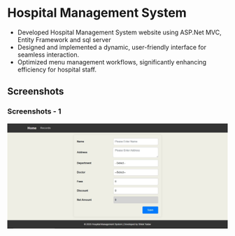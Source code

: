 # Hospital Management System
- Developed Hospital Management System website using ASP.Net MVC, Entity Framework and sql server
- Designed and implemented a dynamic, user-friendly interface for seamless interaction.
- Optimized menu management workflows, significantly enhancing efficiency for hospital staff.

## Screenshots
### Screenshots - 1
![image alt](https://github.com/shlok-2309/HMS-Project/blob/68fdf1c01e4f2c8557895d56c8c7a110fa513aca/Screenshot-1.jpg)
